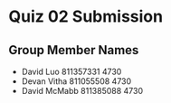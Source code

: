 # Quiz 02 Submission

## Group Member Names

* David Luo     811357331 4730
* Devan Vitha   811055508 4730
* David McMabb  811385088 4730


